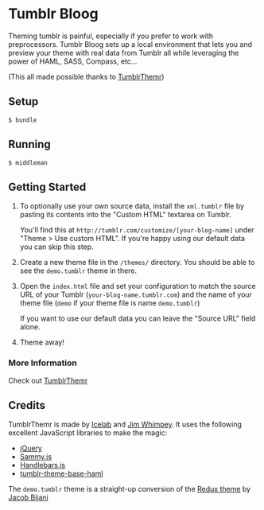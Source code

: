 # Tumblr Bloog

Theming tumblr is painful, especially if you prefer to work with preprocessors.
Tumblr Bloog sets up a local environment that lets you and preview your theme
with real data from Tumblr all while leveraging the power of HAML, SASS,
Compass, etc...

(This all made possible thanks to [TumblrThemr](http://tumblrthemr.icelab.com.au/))

## Setup

```
$ bundle
```

## Running
```
$ middleman
```

## Getting Started

1. To optionally use your own source data, install the `xml.tumblr` file by pasting its contents into the "Custom HTML" textarea on Tumblr.

   You'll find this at `http://tumblr.com/customize/[your-blog-name]` under "Theme > Use custom HTML". If you're happy using our default data you can skip this step.

2. Create a new theme file in the `/themes/` directory. You should be able to see the `demo.tumblr` theme in there.

3. Open the `index.html` file and set your configuration to match the source URL of your Tumblr (`your-blog-name.tumblr.com`) and the name of your theme file (`demo` if your theme file is name `demo.tumblr`)

   If you want to use our default data you can leave the "Source URL" field alone.

4. Theme away!


### More Information

Check out [TumblrThemr](http://tumblrthemr.icelab.com.au/)



## Credits

TumblrThemr is made by [Icelab](http://icelab.com.au/) and [Jim Whimpey](http://jimwhimpey.com/). It uses the following excellent JavaScript libraries to make the magic:

* [jQuery](http://jquery.com/)
* [Sammy.js](http://sammyjs.org/)
* [Handlebars.js](https://github.com/wycats/handlebars.js)
* [tumblr-theme-base-haml](https://github.com/jenmyers/tumblr-theme-base-haml)

The `demo.tumblr` theme is a straight-up conversion of the [Redux theme](http://www.tumblr.com/theme/433) by [Jacob Bijani](http://jacobbijani.com/)
